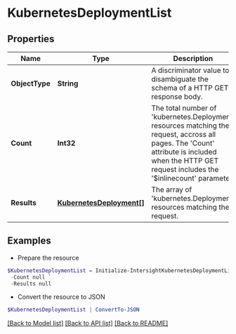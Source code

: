 # KubernetesDeploymentList
## Properties

Name | Type | Description | Notes
------------ | ------------- | ------------- | -------------
**ObjectType** | **String** | A discriminator value to disambiguate the schema of a HTTP GET response body. | 
**Count** | **Int32** | The total number of &#39;kubernetes.Deployment&#39; resources matching the request, accross all pages. The &#39;Count&#39; attribute is included when the HTTP GET request includes the &#39;$inlinecount&#39; parameter. | [optional] 
**Results** | [**KubernetesDeployment[]**](KubernetesDeployment.md) | The array of &#39;kubernetes.Deployment&#39; resources matching the request. | [optional] 

## Examples

- Prepare the resource
```powershell
$KubernetesDeploymentList = Initialize-IntersightKubernetesDeploymentList  -ObjectType null `
 -Count null `
 -Results null
```

- Convert the resource to JSON
```powershell
$KubernetesDeploymentList | ConvertTo-JSON
```

[[Back to Model list]](../README.md#documentation-for-models) [[Back to API list]](../README.md#documentation-for-api-endpoints) [[Back to README]](../README.md)

